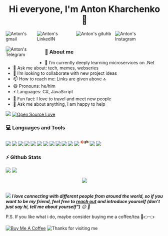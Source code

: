 <h1 align="center">Hi everyone, I'm Anton Kharchenko 👋</h1>
<a href="mailto:anton.kharchenko.job@gmail.com">
  <img align="left" alt="Anton's gmail" height="50px" width="100px" src="https://img.shields.io/badge/Gmail-D14836?style=for-the-badge&logo=gmail&logoColor=white" />
</a>
<a href="https://www.linkedin.com/in/kharchenko-anton/">
  <img align="left" alt="Anton's LinkedIN" height="50px" width="125px" src="https://img.shields.io/badge/LinkedIn-0077B5?style=for-the-badge&logo=linkedin&logoColor=white" />
</a>
<a href="https://leetcode.com/u/anton-kharchenko/">
  <img align="left" alt="Anton's gituhb" height="50px" width="125px" src="https://img.shields.io/badge/-LeetCode-FFA116?style=for-the-badge&logo=LeetCode&logoColor=black" />
</a>
<a href="https://www.instagram.com/kh4_off/">
  <img align="left" alt="Anton's Instagram" height="50px" width="125px" src="https://img.shields.io/badge/Instagram-E4405F?style=for-the-badge&logo=instagram&logoColor=white" />
</a>
<a href="https://t.me/anton_khar4enko">
  <img align="left" alt="Anton's Telegram" height="50px" width="125px" src="https://img.shields.io/badge/Telegram-2CA5E0?style=for-the-badge&logo=telegram&logoColor=white" />
</a>
<br/>
<br/>

### :eyes: About me 
- 🌱 I’m currently deeply learning microservices on .Net
- 💬 Ask me about: tech, memes, webseries
- 👯 I’m looking to collaborate with new project ideas
- 📫 How to reach me: Links are given above 🔝
- 😄 Pronouns: he/him
- ⚡ Languages: C#, JavaScript
- 🤪 Fun fact: I love to travel and meet new people
- 💬 Ask me about anything, I am happy to help

![](https://komarev.com/ghpvc/?username=anton-kharchenko&style=plastic)
[![Open Source Love](https://badges.frapsoft.com/os/v2/open-source.svg?v=103)](https://github.com/anton-kharchenko)

### :computer: Languages and Tools
<code><img height="26" src="https://img.shields.io/badge/C%23-239120?style=for-the-badge&logo=csharp&logoColor=white"></code>
<code><img height="26" src="https://img.shields.io/badge/JavaScript-323330?style=for-the-badge&logo=javascript&logoColor=F7DF1E"></code>
<code><img height="26" src="https://img.shields.io/badge/.NET-512BD4?style=for-the-badge&logo=dotnet&logoColor=white"></code>
<code><img height="26" src="https://img.shields.io/badge/Apache_Kafka-231F20?style=for-the-badge&logo=apache-kafka&logoColor=white"></code>
<code><img height="26" src="https://img.shields.io/badge/rabbitmq-%23FF6600.svg?&style=for-the-badge&logo=rabbitmq&logoColor=white"></code>
<code><img height="26" src="https://img.shields.io/badge/Docker-2CA5E0?style=for-the-badge&logo=docker&logoColor=whit"></code>
<code><img height="26" src="https://img.shields.io/badge/Microsoft_SQL_Server-CC2927?style=for-the-badge&logo=microsoft-sql-server&logoColor=white"></code>
<code><img height="26" src="https://img.shields.io/badge/PostgreSQL-316192?style=for-the-badge&logo=postgresql&logoColor=white"></code>
<code><img height="26" src="https://img.shields.io/badge/redis-CC0000.svg?&style=for-the-badge&logo=redis&logoColor=white"></code>
<code><img height="26" src="https://img.shields.io/badge/Azure_DevOps-0078D7?style=for-the-badge&logo=azure-devops&logoColor=white"></code>
<code><img height="26" src="https://img.shields.io/badge/HTML5-E34F26?style=for-the-badge&logo=html5&logoColor=white"></code>
<code><img height="26" src="https://img.shields.io/badge/CSS3-1572B6?style=for-the-badge&logo=css3&logoColor=white"></code>
<code><img height="26" src="https://raw.githubusercontent.com/github/explore/80688e429a7d4ef2fca1e82350fe8e3517d3494d/topics/git/git.png"></code>
<code><img height="26" src="https://img.shields.io/badge/GitHub-100000?style=for-the-badge&logo=github&logoColor=white"></code>
<code><img height="26" src="https://img.shields.io/badge/Windows-0078D6?style=for-the-badge&logo=windows&logoColor=white"></code>
</p>

  
### ⚡ Github Stats
<img src="https://github-readme-stats.vercel.app/api?username=anton-kharchenko&show_icons=true&hide_border=true&count_private=true">
<img src="https://github-readme-stats.vercel.app/api/top-langs/?username=anton-kharchenko&show_icons=true&hide_border=true&layout=compact&langs_count=8">
<p align="center">
  <img src="https://github-readme-streak-stats.herokuapp.com/?user=anton-kharchenko&show_icons=true&hide_border=true">
</p> 

<!-- ![snake gif](https://github.com/imanishbarnwal/imanishbarnwal/blob/output/github-contribution-grid-snake.gif) -->

##
<img src="https://media.giphy.com/media/LnQjpWaON8nhr21vNW/giphy.gif" width="60"> <em><b>I love connecting with different people from around the world, so if you want to be my friend, feel free to [reach out](https://www.linkedin.com/in/kharchenko-anton/) and introduce yourself (don’t just say hi, tell me about yourself")</b> 😊 💜</em>

<!--END_SECTION:waka-->
P.S. If you like what i do, maybe consider buying me a coffee/tea 🥺👉👈

<a href="https://www.buymeacoffee.com/gumb1t97F?new=1" target="_blank"><img src="https://cdn.buymeacoffee.com/buttons/v2/default-red.png" alt="Buy Me A Coffee" width="150" ></a>
<img height="120" alt="Thanks for visiting me" width="100%" src="https://raw.githubusercontent.com/BrunnerLivio/brunnerlivio/master/images/marquee.svg" />
